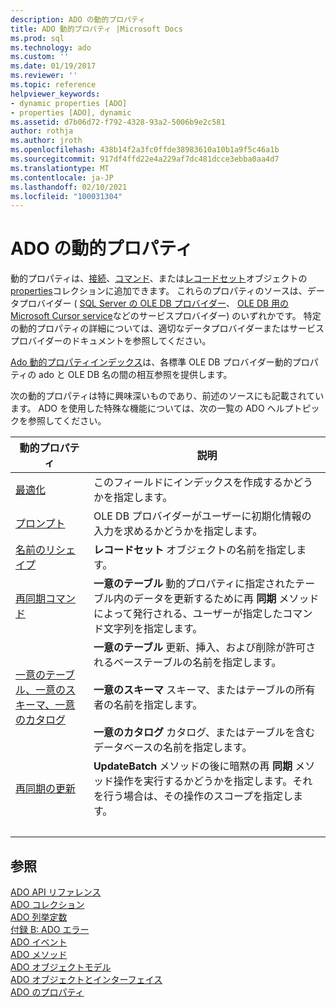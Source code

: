 ```yaml
---
description: ADO の動的プロパティ
title: ADO 動的プロパティ |Microsoft Docs
ms.prod: sql
ms.technology: ado
ms.custom: ''
ms.date: 01/19/2017
ms.reviewer: ''
ms.topic: reference
helpviewer_keywords:
- dynamic properties [ADO]
- properties [ADO], dynamic
ms.assetid: d7b06d72-f792-4328-93a2-5006b9e2c581
author: rothja
ms.author: jroth
ms.openlocfilehash: 438b14f2a3fc0ffde38983610a10b1a9f5c46a1b
ms.sourcegitcommit: 917df4ffd22e4a229af7dc481dcce3ebba0aa4d7
ms.translationtype: MT
ms.contentlocale: ja-JP
ms.lasthandoff: 02/10/2021
ms.locfileid: "100031304"
---
```

# <a name="ado-dynamic-properties"></a>ADO の動的プロパティ
動的プロパティは、[接続](./connection-object-ado.md)、[コマンド](./command-object-ado.md)、または[レコードセット](./recordset-object-ado.md)オブジェクトの[properties](./properties-collection-ado.md)コレクションに追加できます。 これらのプロパティのソースは、データプロバイダー ( [SQL Server の OLE DB プロバイダー](../../guide/appendixes/microsoft-ole-db-provider-for-sql-server.md)、 [OLE DB 用の Microsoft Cursor service](../../guide/appendixes/microsoft-cursor-service-for-ole-db-ado-service-component.md)などのサービスプロバイダー) のいずれかです。 特定の動的プロパティの詳細については、適切なデータプロバイダーまたはサービスプロバイダーのドキュメントを参照してください。  
  
 [Ado 動的プロパティインデックス](./ado-dynamic-property-index.md)は、各標準 OLE DB プロバイダー動的プロパティの ado と OLE DB 名の間の相互参照を提供します。  
  
 次の動的プロパティは特に興味深いものであり、前述のソースにも記載されています。 ADO を使用した特殊な機能については、次の一覧の ADO ヘルプトピックを参照してください。  
  
|動的プロパティ|説明|  
|-|-|  
|[最適化](./optimize-property-dynamic-ado.md)|このフィールドにインデックスを作成するかどうかを指定します。|  
|[プロンプト](./prompt-property-dynamic-ado.md)|OLE DB プロバイダーがユーザーに初期化情報の入力を求めるかどうかを指定します。|  
|[名前のリシェイプ](./reshape-name-property-dynamic-ado.md)|**レコードセット** オブジェクトの名前を指定します。|  
|[再同期コマンド](./resync-command-property-dynamic-ado.md)|**一意のテーブル** 動的プロパティに指定されたテーブル内のデータを更新するために再 **同期** メソッドによって発行される、ユーザーが指定したコマンド文字列を指定します。|  
|[一意のテーブル、一意のスキーマ、一意のカタログ](./unique-table-unique-schema-unique-catalog-properties-dynamic-ado.md)|**一意のテーブル** 更新、挿入、および削除が許可されるベーステーブルの名前を指定します。<br /><br /> **一意のスキーマ** スキーマ、またはテーブルの所有者の名前を指定します。<br /><br /> **一意のカタログ** カタログ、またはテーブルを含むデータベースの名前を指定します。|  
|[再同期の更新](./update-resync-property-dynamic-ado.md)|**UpdateBatch** メソッドの後に暗黙の再 **同期** メソッド操作を実行するかどうかを指定します。それを行う場合は、その操作のスコープを指定します。|
| &nbsp; | &nbsp; |

## <a name="see-also"></a>参照  
 [ADO API リファレンス](./ado-api-reference.md)   
 [ADO コレクション](./ado-collections.md)   
 [ADO 列挙定数](./ado-enumerated-constants.md)   
 [付録 B: ADO エラー](../../guide/appendixes/appendix-b-ado-errors.md)   
 [ADO イベント](./ado-events.md)   
 [ADO メソッド](./ado-methods.md)   
 [ADO オブジェクトモデル](./ado-object-model.md)   
 [ADO オブジェクトとインターフェイス](./ado-objects-and-interfaces.md)   
 [ADO のプロパティ](./ado-properties.md)